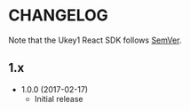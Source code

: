 # CHANGELOG

Note that the Ukey1 React SDK follows [SemVer](http://semver.org/).


## 1.x

- 1.0.0 (2017-02-17)
  - Initial release
